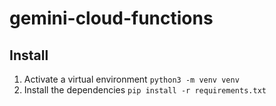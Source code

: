 # gemini-cloud-functions

## Install

1. Activate a virtual environment `python3 -m venv venv`
2. Install the dependencies `pip install -r requirements.txt`
